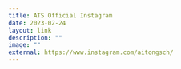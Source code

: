 ```yaml
---
title: ATS Official Instagram
date: 2023-02-24
layout: link
description: ""
image: ""
external: https://www.instagram.com/aitongsch/
---
```

